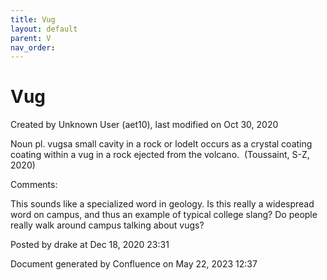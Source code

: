 ```yaml
---
title: Vug
layout: default
parent: V
nav_order:
---
```


# Vug

Created by  Unknown User (aet10), last modified on Oct 30, 2020

Noun pl. vugsa small cavity in a rock or lodeIt occurs as a crystal coating coating within a vug in a rock ejected from the volcano.  (Toussaint, S-Z, 2020)

Comments:

This sounds like a specialized word in geology. Is this really a widespread word on campus, and thus an example of typical college slang? Do people really walk around campus talking about vugs? 

Posted by drake at Dec 18, 2020 23:31

Document generated by Confluence on May 22, 2023 12:37


